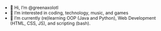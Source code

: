 - 👋 Hi, I’m @greenaxolotl
- 👀 I’m interested in coding, technology, music, and games
- 🌱 I’m currently (re)learning OOP (Java and Python), Web Development (HTML, CSS, JS), and scripting (bash). 
<!--- - 💞️ I’m looking to collaborate on ...
- 📫 How to reach me --->

<!---
greenaxolotl/greenaxolotl is a ✨ special ✨ repository because its `README.md` (this file) appears on your GitHub profile.
You can click the Preview link to take a look at your changes.
--->
